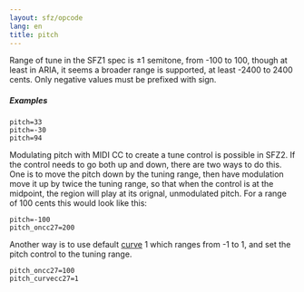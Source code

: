 ```yaml
---
layout: sfz/opcode
lang: en
title: pitch
---
```

Range of tune in the SFZ1 spec is ±1 semitone, from -100 to 100, though at least
in ARIA, it seems a broader range is supported, at least -2400 to 2400 cents.
Only negative values must be prefixed with sign.

##### Examples

```
pitch=33
pitch=-30
pitch=94
```

Modulating pitch with MIDI CC to create a tune control is possible in SFZ2. If the
control needs to go both up and down, there are two ways to do this. One is to move
the pitch down by the tuning range, then have modulation move it up by twice the
tuning range, so that when the control is at the midpoint, the region will play at
its orignal, unmodulated pitch. For a range of 100 cents this would look like this:

```
pitch=-100
pitch_oncc27=200
```

Another way is to use default [curve](/headers/curve) 1 which ranges from -1 to 1,
and set the pitch control to the tuning range.

```
pitch_oncc27=100
pitch_curvecc27=1
```
